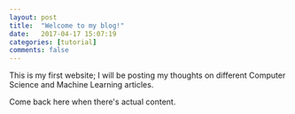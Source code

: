 ```yaml
---
layout: post
title:  "Welcome to my blog!"
date:   2017-04-17 15:07:19
categories: [tutorial]
comments: false
---
```


This is my first website; I will be posting my thoughts on different Computer Science and Machine Learning articles.

<!--more-->

Come back here when there's actual content.
